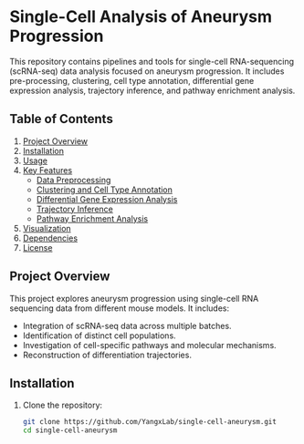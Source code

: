 # Single-Cell Analysis of Aneurysm Progression

This repository contains pipelines and tools for single-cell RNA-sequencing (scRNA-seq) data analysis focused on aneurysm progression. It includes pre-processing, clustering, cell type annotation, differential gene expression analysis, trajectory inference, and pathway enrichment analysis.

## Table of Contents

1. [Project Overview](#project-overview)
2. [Installation](#installation)
3. [Usage](#usage)
4. [Key Features](#key-features)
   - [Data Preprocessing](#data-preprocessing)
   - [Clustering and Cell Type Annotation](#clustering-and-cell-type-annotation)
   - [Differential Gene Expression Analysis](#differential-gene-expression-analysis)
   - [Trajectory Inference](#trajectory-inference)
   - [Pathway Enrichment Analysis](#pathway-enrichment-analysis)
5. [Visualization](#visualization)
6. [Dependencies](#dependencies)
7. [License](#license)

## Project Overview

This project explores aneurysm progression using single-cell RNA sequencing data from different mouse models. It includes:
- Integration of scRNA-seq data across multiple batches.
- Identification of distinct cell populations.
- Investigation of cell-specific pathways and molecular mechanisms.
- Reconstruction of differentiation trajectories.

## Installation

1. Clone the repository:
   ```bash
   git clone https://github.com/YangxLab/single-cell-aneurysm.git
   cd single-cell-aneurysm
